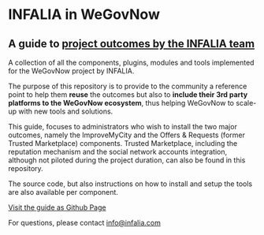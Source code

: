 # INFALIA in WeGovNow
## A guide to [project outcomes by the INFALIA team](https://infalia.github.io/wegovnow)

A collection of all the components, plugins, modules and tools implemented for the WeGovNow project by INFALIA.

The purpose of this repository is to provide to the community a reference point to help them **reuse** the outcomes but also to **include their 3rd party platforms to the WeGovNow ecosystem**, thus helping WeGovNow to scale-up with new tools and solutions. 

This guide, focuses to administrators who wish to install the two major outcomes, namely the ImproveMyCity and the Offers & Requests (former Trusted Marketplace) components. Trusted Marketplace, including the reputation mechanism and the social network accounts integration, although not piloted during the project duration, can also be found in this repository.

The source code, but also instructions on how to install and setup the tools are also available per component.

[Visit the guide as Github Page](https://infalia.github.io/wegovnow)

For questions, please contact info@infalia.com
